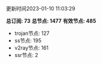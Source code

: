 更新时间2023-01-10 11:03:29

**总订阅: 73**
**总节点: 1477**
**有效节点: 485**
- trojan节点: 127
- ss节点: 195
- v2ray节点: 161
- ssr节点: 2
